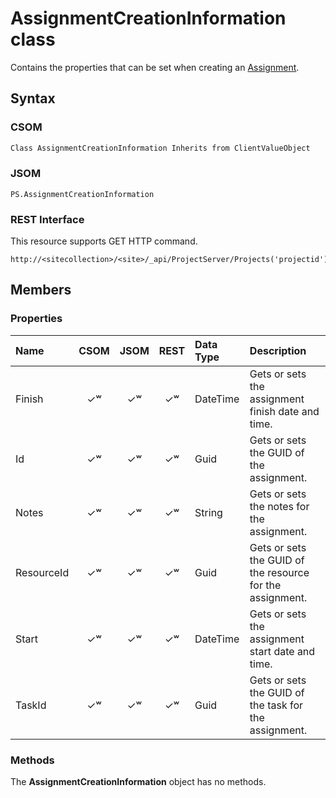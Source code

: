 
# AssignmentCreationInformation class
Contains the properties that can be set when creating an [Assignment](Assignment.md).

## Syntax

### CSOM

```C#
Class AssignmentCreationInformation Inherits from ClientValueObject
```

### JSOM

```
PS.AssignmentCreationInformation
```

### REST Interface

This resource supports GET HTTP command.

```
http://<sitecollection>/<site>/_api/ProjectServer/Projects('projectid')/Assignments('assignmentid')
```


## Members

### Properties

|**Name**|**CSOM**|**JSOM**|**REST**|**Data Type**|**Description**|
|:-----|:-----:|:-----:|:-----:|:-----|:-----|
|Finish|&#x2713;&#x02B7;|&#x2713;&#x02B7;|&#x2713;&#x02B7;|DateTime|Gets or sets the assignment finish date and time.|
|Id|&#x2713;&#x02B7;|&#x2713;&#x02B7;|&#x2713;&#x02B7;|Guid|Gets or sets the GUID of the assignment.|
|Notes|&#x2713;&#x02B7;|&#x2713;&#x02B7;|&#x2713;&#x02B7;|String|Gets or sets the notes for the assignment.|
|ResourceId|&#x2713;&#x02B7;|&#x2713;&#x02B7;|&#x2713;&#x02B7;|Guid|Gets or sets the GUID of the resource for the assignment.|
|Start|&#x2713;&#x02B7;|&#x2713;&#x02B7;|&#x2713;&#x02B7;|DateTime|Gets or sets the assignment start date and time.|
|TaskId|&#x2713;&#x02B7;|&#x2713;&#x02B7;|&#x2713;&#x02B7;|Guid|Gets or sets the GUID of the task for the assignment.|


### Methods

The **AssignmentCreationInformation** object has no methods.

